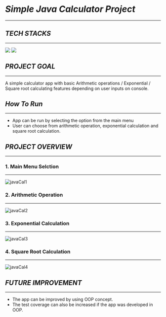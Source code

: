 # **_Simple Java Calculator Project_**

<hr/>

## **_TECH STACKS_**

<hr/>
<p>
<img src="https://img.shields.io/badge/Java-D9DDDC?style=for-the-badge" /> 
<img src="https://img.shields.io/badge/junit-D9DDDC?style=for-the-badge" /> 
</p>

## **_PROJECT GOAL_**

<hr/>

A simple calculator app with basic Arithmetic operations / Exponential / Square root calculating features depending on user inputs on console.


## **_How To Run_**

<hr/>

 - App can be run by selecting the option from the main menu
 - User can choose from arithmetic operation, exponential calculation and square root calculation.
 
## **_PROJECT OVERVIEW_**

<hr/>

### 1. Main Menu Selction
***
![javaCal1](https://user-images.githubusercontent.com/93105607/150777073-5894c514-220e-48eb-9208-745c131c0ade.JPG)

### 2. Arithmetic Operation
***
![javaCal2](https://user-images.githubusercontent.com/93105607/150777076-a0afc76d-4192-4341-b52a-f3e39b249cc9.JPG)

### 3. Exponential Calculation
***
![javaCal3](https://user-images.githubusercontent.com/93105607/150777077-3b04fbe4-a098-48ec-b0ab-94a019ab4b0a.JPG)

### 4. Square Root Calculation
***
![javaCal4](https://user-images.githubusercontent.com/93105607/150777079-0ae5354f-029d-4754-bef3-adc2bde7c785.JPG)


## **_FUTURE IMPROVEMENT_**

<hr/>

- The app can be improved by using OOP concept.
- The test coverage can also be increased if the app was developed in OOP.
